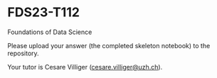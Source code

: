 # FDS23-T112
Foundations of Data Science

Please upload your answer (the completed skeleton notebook) to the repository. 

Your tutor is Cesare Villiger (cesare.villiger@uzh.ch).
